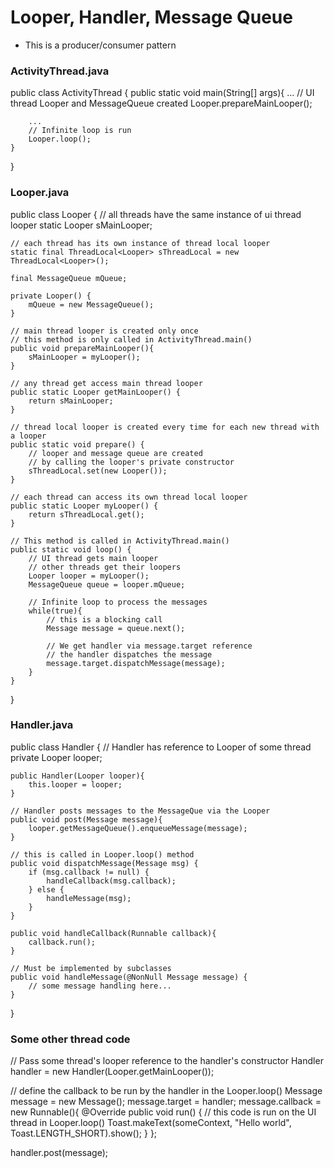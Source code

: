 # Looper, Handler, Message Queue
- This is a producer/consumer pattern


### ActivityThread.java
public class ActivityThread {
    public static void main(String[] args){
        ...
        // UI thread Looper and MessageQueue created
        Looper.prepareMainLooper();
        
        ...
        // Infinite loop is run
        Looper.loop();
    }
}




### Looper.java
public class Looper {
    // all threads have the same instance of ui thread looper
    static Looper sMainLooper;
    
    // each thread has its own instance of thread local looper
    static final ThreadLocal<Looper> sThreadLocal = new ThreadLocal<Looper>();
    
    final MessageQueue mQueue;
    
    private Looper() {
        mQueue = new MessageQueue();
    }
    
    // main thread looper is created only once
    // this method is only called in ActivityThread.main()
    public void prepareMainLooper(){
        sMainLooper = myLooper();
    }
    
    // any thread get access main thread looper
    public static Looper getMainLooper() {
        return sMainLooper;
    }

    // thread local looper is created every time for each new thread with a looper
    public static void prepare() {
        // looper and message queue are created 
        // by calling the looper's private constructor
        sThreadLocal.set(new Looper());
    }
    
    // each thread can access its own thread local looper
    public static Looper myLooper() {
        return sThreadLocal.get();
    }
    
    // This method is called in ActivityThread.main()
    public static void loop() {
        // UI thread gets main looper
        // other threads get their loopers
        Looper looper = myLooper();
        MessageQueue queue = looper.mQueue;
        
        // Infinite loop to process the messages
        while(true){
            // this is a blocking call
            Message message = queue.next();
            
            // We get handler via message.target reference
            // the handler dispatches the message
            message.target.dispatchMessage(message);
        }
    }
}



### Handler.java
public class Handler {
    // Handler has reference to Looper of some thread
    private Looper looper;
    
    public Handler(Looper looper){
        this.looper = looper;
    }
    
    // Handler posts messages to the MessageQue via the Looper
    public void post(Message message){
        looper.getMessageQueue().enqueueMessage(message);
    }
    
    // this is called in Looper.loop() method
    public void dispatchMessage(Message msg) {
        if (msg.callback != null) {
            handleCallback(msg.callback);
        } else {
            handleMessage(msg);
        }
    }
    
    public void handleCallback(Runnable callback){
        callback.run();
    }
    
    // Must be implemented by subclasses
    public void handleMessage(@NonNull Message message) {
        // some message handling here...
    }
}


### Some other thread code
// Pass some thread's looper reference to the handler's constructor
Handler handler = new Handler(Looper.getMainLooper());

// define the callback to be run by the handler in the Looper.loop()
Message message = new Message();
message.target = handler;
message.callback = new Runnable(){
    @Override
    public void run() {
        // this code is run on the UI thread in Looper.loop()
        Toast.makeText(someContext, "Hello world", Toast.LENGTH_SHORT).show();
    }
};

handler.post(message);

